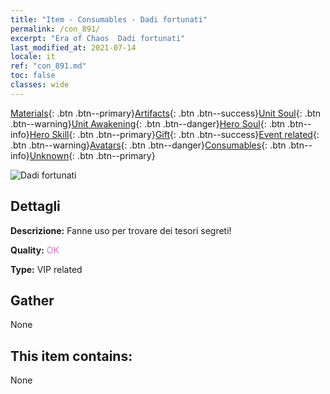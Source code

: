 ```yaml
---
title: "Item - Consumables - Dadi fortunati"
permalink: /con_891/
excerpt: "Era of Chaos  Dadi fortunati"
last_modified_at: 2021-07-14
locale: it
ref: "con_891.md"
toc: false
classes: wide
---
```

 [Materials](/ItemsIT/){: .btn .btn--primary}[Artifacts](/ItemsIT/Artifacts/){: .btn .btn--success}[Unit Soul](/ItemsIT/UnitSoul/){: .btn .btn--warning}[Unit Awakening](/ItemsIT/UnitAwakening/){: .btn .btn--danger}[Hero Soul](/ItemsIT/HeroSoul/){: .btn .btn--info}[Hero Skill](/ItemsIT/HeroSkill/){: .btn .btn--primary}[Gift](/ItemsIT/Gift/){: .btn .btn--success}[Event related](/ItemsIT/Events/){: .btn .btn--warning}[Avatars](/ItemsIT/Avatars/){: .btn .btn--danger}[Consumables](/ItemsIT/Consumables/){: .btn .btn--info}[Unknown](/ItemsIT/Unknown/){: .btn .btn--primary}

 ![Dadi fortunati](/images/t/i_39985.png)

## Dettagli
 **Descrizione:** Fanne uso per trovare dei tesori segreti!

 **Quality:** <span style="color: #DA70D6">OK</span>

 **Type:** VIP related

## Gather

  None

## This item contains:

  None

